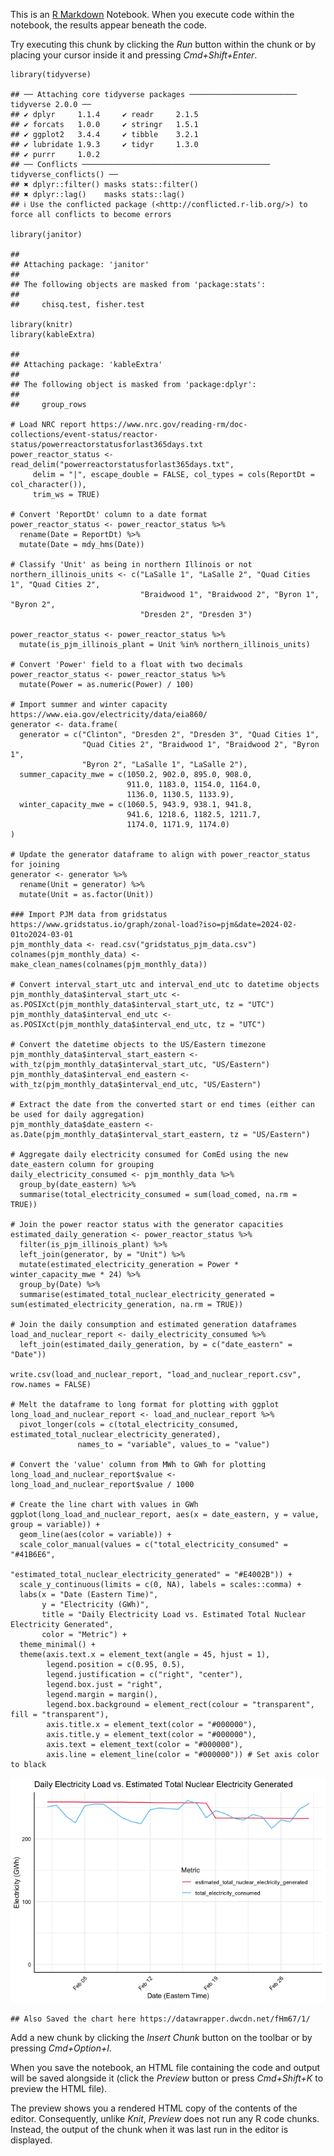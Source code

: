 This is an [R Markdown](http://rmarkdown.rstudio.com) Notebook. When you
execute code within the notebook, the results appear beneath the code.

Try executing this chunk by clicking the *Run* button within the chunk
or by placing your cursor inside it and pressing *Cmd+Shift+Enter*.

    library(tidyverse)

    ## ── Attaching core tidyverse packages ──────────────────────── tidyverse 2.0.0 ──
    ## ✔ dplyr     1.1.4     ✔ readr     2.1.5
    ## ✔ forcats   1.0.0     ✔ stringr   1.5.1
    ## ✔ ggplot2   3.4.4     ✔ tibble    3.2.1
    ## ✔ lubridate 1.9.3     ✔ tidyr     1.3.0
    ## ✔ purrr     1.0.2     
    ## ── Conflicts ────────────────────────────────────────── tidyverse_conflicts() ──
    ## ✖ dplyr::filter() masks stats::filter()
    ## ✖ dplyr::lag()    masks stats::lag()
    ## ℹ Use the conflicted package (<http://conflicted.r-lib.org/>) to force all conflicts to become errors

    library(janitor)

    ## 
    ## Attaching package: 'janitor'
    ## 
    ## The following objects are masked from 'package:stats':
    ## 
    ##     chisq.test, fisher.test

    library(knitr)
    library(kableExtra)

    ## 
    ## Attaching package: 'kableExtra'
    ## 
    ## The following object is masked from 'package:dplyr':
    ## 
    ##     group_rows

    # Load NRC report https://www.nrc.gov/reading-rm/doc-collections/event-status/reactor-status/powerreactorstatusforlast365days.txt
    power_reactor_status <- read_delim("powerreactorstatusforlast365days.txt", 
         delim = "|", escape_double = FALSE, col_types = cols(ReportDt = col_character()), 
         trim_ws = TRUE)

    # Convert 'ReportDt' column to a date format
    power_reactor_status <- power_reactor_status %>%
      rename(Date = ReportDt) %>%
      mutate(Date = mdy_hms(Date))

    # Classify 'Unit' as being in northern Illinois or not
    northern_illinois_units <- c("LaSalle 1", "LaSalle 2", "Quad Cities 1", "Quad Cities 2", 
                                 "Braidwood 1", "Braidwood 2", "Byron 1", "Byron 2", 
                                 "Dresden 2", "Dresden 3")

    power_reactor_status <- power_reactor_status %>%
      mutate(is_pjm_illinois_plant = Unit %in% northern_illinois_units)

    # Convert 'Power' field to a float with two decimals
    power_reactor_status <- power_reactor_status %>%
      mutate(Power = as.numeric(Power) / 100)

    # Import summer and winter capacity https://www.eia.gov/electricity/data/eia860/
    generator <- data.frame(
      generator = c("Clinton", "Dresden 2", "Dresden 3", "Quad Cities 1", 
                    "Quad Cities 2", "Braidwood 1", "Braidwood 2", "Byron 1", 
                    "Byron 2", "LaSalle 1", "LaSalle 2"),
      summer_capacity_mwe = c(1050.2, 902.0, 895.0, 908.0, 
                              911.0, 1183.0, 1154.0, 1164.0, 
                              1136.0, 1130.5, 1133.9),
      winter_capacity_mwe = c(1060.5, 943.9, 938.1, 941.8, 
                              941.6, 1218.6, 1182.5, 1211.7, 
                              1174.0, 1171.9, 1174.0)
    )

    # Update the generator dataframe to align with power_reactor_status for joining
    generator <- generator %>%
      rename(Unit = generator) %>%
      mutate(Unit = as.factor(Unit))

    ### Import PJM data from gridstatus https://www.gridstatus.io/graph/zonal-load?iso=pjm&date=2024-02-01to2024-03-01
    pjm_monthly_data <- read.csv("gridstatus_pjm_data.csv")
    colnames(pjm_monthly_data) <- make_clean_names(colnames(pjm_monthly_data))

    # Convert interval_start_utc and interval_end_utc to datetime objects
    pjm_monthly_data$interval_start_utc <- as.POSIXct(pjm_monthly_data$interval_start_utc, tz = "UTC")
    pjm_monthly_data$interval_end_utc <- as.POSIXct(pjm_monthly_data$interval_end_utc, tz = "UTC")

    # Convert the datetime objects to the US/Eastern timezone
    pjm_monthly_data$interval_start_eastern <- with_tz(pjm_monthly_data$interval_start_utc, "US/Eastern")
    pjm_monthly_data$interval_end_eastern <- with_tz(pjm_monthly_data$interval_end_utc, "US/Eastern")

    # Extract the date from the converted start or end times (either can be used for daily aggregation)
    pjm_monthly_data$date_eastern <- as.Date(pjm_monthly_data$interval_start_eastern, tz = "US/Eastern")

    # Aggregate daily electricity consumed for ComEd using the new date_eastern column for grouping
    daily_electricity_consumed <- pjm_monthly_data %>%
      group_by(date_eastern) %>%
      summarise(total_electricity_consumed = sum(load_comed, na.rm = TRUE))

    # Join the power reactor status with the generator capacities
    estimated_daily_generation <- power_reactor_status %>%
      filter(is_pjm_illinois_plant) %>%
      left_join(generator, by = "Unit") %>%
      mutate(estimated_electricity_generation = Power * winter_capacity_mwe * 24) %>%
      group_by(Date) %>%
      summarise(estimated_total_nuclear_electricity_generated = sum(estimated_electricity_generation, na.rm = TRUE))

    # Join the daily consumption and estimated generation dataframes
    load_and_nuclear_report <- daily_electricity_consumed %>%
      left_join(estimated_daily_generation, by = c("date_eastern" = "Date"))

    write.csv(load_and_nuclear_report, "load_and_nuclear_report.csv", row.names = FALSE)

    # Melt the dataframe to long format for plotting with ggplot
    long_load_and_nuclear_report <- load_and_nuclear_report %>%
      pivot_longer(cols = c(total_electricity_consumed, estimated_total_nuclear_electricity_generated),
                   names_to = "variable", values_to = "value")

    # Convert the 'value' column from MWh to GWh for plotting
    long_load_and_nuclear_report$value <- long_load_and_nuclear_report$value / 1000

    # Create the line chart with values in GWh
    ggplot(long_load_and_nuclear_report, aes(x = date_eastern, y = value, group = variable)) +
      geom_line(aes(color = variable)) +
      scale_color_manual(values = c("total_electricity_consumed" = "#41B6E6", 
                                    "estimated_total_nuclear_electricity_generated" = "#E4002B")) +
      scale_y_continuous(limits = c(0, NA), labels = scales::comma) +
      labs(x = "Date (Eastern Time)", 
           y = "Electricity (GWh)",
           title = "Daily Electricity Load vs. Estimated Total Nuclear Electricity Generated",
           color = "Metric") +
      theme_minimal() +
      theme(axis.text.x = element_text(angle = 45, hjust = 1),
            legend.position = c(0.95, 0.5),
            legend.justification = c("right", "center"),
            legend.box.just = "right",
            legend.margin = margin(),
            legend.box.background = element_rect(colour = "transparent", fill = "transparent"),
            axis.title.x = element_text(color = "#000000"),
            axis.title.y = element_text(color = "#000000"),
            axis.text = element_text(color = "#000000"),
            axis.line = element_line(color = "#000000")) # Set axis color to black

![](monthly_nuclear_generation_files/figure-markdown_strict/unnamed-chunk-1-1.png)

    ## Also Saved the chart here https://datawrapper.dwcdn.net/fHm67/1/

Add a new chunk by clicking the *Insert Chunk* button on the toolbar or
by pressing *Cmd+Option+I*.

When you save the notebook, an HTML file containing the code and output
will be saved alongside it (click the *Preview* button or press
*Cmd+Shift+K* to preview the HTML file).

The preview shows you a rendered HTML copy of the contents of the
editor. Consequently, unlike *Knit*, *Preview* does not run any R code
chunks. Instead, the output of the chunk when it was last run in the
editor is displayed.
